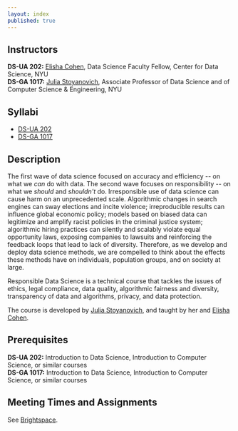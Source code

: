 ```yaml
---
layout: index
published: true
---
```


## Instructors

**DS-UA 202:** [Elisha Cohen](https://www.elishacohen.com/), Data Science Faculty Fellow, Center for Data Science, NYU<br>
**DS-GA 1017:** [Julia Stoyanovich](https://engineering.nyu.edu/faculty/julia-stoyanovich), Associate Professor of Data Science and of Computer Science & Engineering, NYU<br>

## Syllabi

* [DS-UA 202](assets/syllabus_DS_UA_202_Spring2023.pdf)
* [DS-GA 1017](assets/Syllabus_DS-GA1017_Spring2022.pdf)

## Description

The first wave of data science focused on accuracy and efficiency -- on what we _can_ do with data. The second wave focuses on responsibility -- on what we _should_ and _shouldn't_ do. Irresponsible use of data science can cause harm on an unprecedented scale. Algorithmic changes in search engines can sway elections and incite violence; irreproducible results can influence global economic policy; models based on biased data can legitimize and amplify racist policies in the criminal justice system; algorithmic hiring practices can silently and scalably violate equal opportunity laws, exposing companies to lawsuits and reinforcing the feedback loops that lead to lack of diversity. Therefore, as we develop and deploy data science methods, we are compelled to think about the effects these methods have on individuals, population groups, and on society at large.

Responsible Data Science is a technical course that tackles the issues of ethics, legal compliance, data quality, algorithmic fairness and diversity, transparency of data and algorithms, privacy, and data protection.

The course is developed by [Julia Stoyanovich](https://engineering.nyu.edu/faculty/julia-stoyanovich), and taught by her and [Elisha Cohen](https://www.elishacohen.com/).

## Prerequisites

**DS-UA 202:** Introduction to Data Science, Introduction to Computer Science, or similar courses\
**DS-GA 1017:** Introduction to Data Science, Introduction to Computer Science, or similar courses

## Meeting Times and Assignments

See [Brightspace](https://brightspace.nyu.edu).
